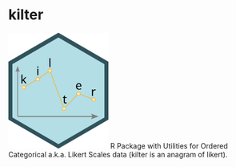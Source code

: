 # kilter
<img src="https://raw.githubusercontent.com/alexander-pastukhov/kilter/refs/heads/main/kilter.svg" width="200">
R Package with Utilities for Ordered Categorical a.k.a. Likert Scales data (kilter is an anagram of likert).
